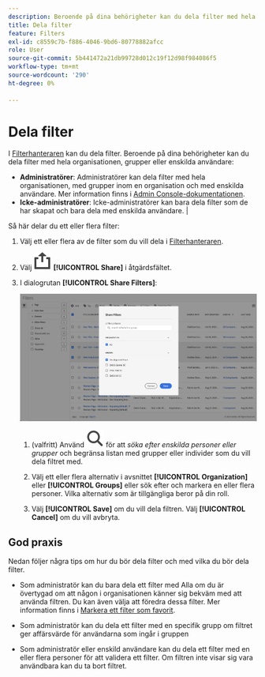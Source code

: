 ```yaml
---
description: Beroende på dina behörigheter kan du dela filter med hela organisationen, grupper eller enskilda användare.
title: Dela filter
feature: Filters
exl-id: c8559c7b-f886-4046-9bd6-80778882afcc
role: User
source-git-commit: 5b441472a21db99728d012c19f12d98f984086f5
workflow-type: tm+mt
source-wordcount: '290'
ht-degree: 0%

---
```


# Dela filter

I [Filterhanteraren](manage-filters.md) kan du dela filter. Beroende på dina behörigheter kan du dela filter med hela organisationen, grupper eller enskilda användare:

* **Administratörer**: Administratörer kan dela filter med hela organisationen, med grupper inom en organisation och med enskilda användare. Mer information finns i [Admin Console-dokumentationen](https://helpx.adobe.com/enterprise/using/manage-products.html).
* **Icke-administratörer**: Icke-administratörer kan bara dela filter som de har skapat och bara dela med enskilda användare. |

Så här delar du ett eller flera filter:

1. Välj ett eller flera av de filter som du vill dela i [Filterhanteraren](manage-filters.md).
1. Välj ![Dela](/help/assets/icons/Share.svg) **[!UICONTROL Share]** i åtgärdsfältet.
1. I dialogrutan **[!UICONTROL Share Filters]**:

   ![Dialogrutan Dela filter](assets/share-filter-dialog.png)

   1. (valfritt) Använd ![Sök](/help/assets/icons/Search.svg) för att *söka efter enskilda personer eller grupper* och begränsa listan med grupper eller individer som du vill dela filtret med.

   1. Välj ett eller flera alternativ i avsnittet **[!UICONTROL Organization]** eller **[!UICONTROL Groups]** eller sök efter och markera en eller flera personer. Vilka alternativ som är tillgängliga beror på din roll.

   1. Välj **[!UICONTROL Save]** om du vill dela filtren. Välj **[!UICONTROL Cancel]** om du vill avbryta.

## God praxis

Nedan följer några tips om hur du bör dela filter och med vilka du bör dela filter.

* Som administratör kan du bara dela ett filter med Alla om du är övertygad om att någon i organisationen känner sig bekväm med att använda filtren. Du kan även välja att föredra dessa filter. Mer information finns i [Markera ett filter som favorit](filters-favorite.md).

* Som administratör kan du dela ett filter med en specifik grupp om filtret ger affärsvärde för användarna som ingår i gruppen

* Som administratör eller enskild användare kan du dela ett filter med en eller flera personer för att validera ett filter. Om filtren inte visar sig vara användbara kan du ta bort filtret.
